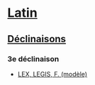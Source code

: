 # [Latin](../../)
## [Déclinaisons](../)
### 3e déclinaison

* [LEX, LEGIS, F. (modèle)](/fr/langues/latin/declinaisons/3/lex/)